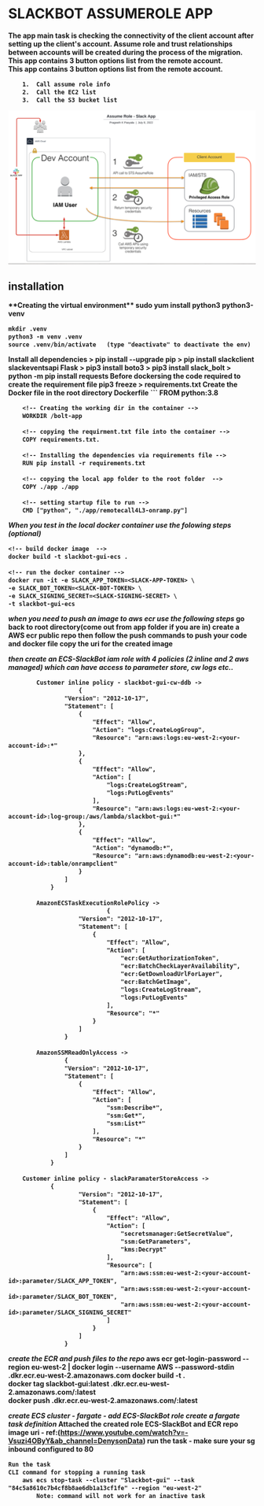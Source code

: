 <h1><b>SLACKBOT ASSUMEROLE APP</h1>

The app main task is checking the connectivity of the client account after setting up the client's account. Assume role and trust relationships between accounts will be created during the process of the migration. This app contains 3 button options list from the remote account.   
    This app contains 3 button options list from the remote account. <br />

        1.  Call assume role info 
        2.  Call the EC2 list
        3.  Call the S3 bucket list


![Alt text](assumerole.png?raw=true "Title")



<h2>installation</h2>
**Creating the virtual environment**
    sudo yum install python3 python3-venv

    mkdir .venv
    python3 -m venv .venv
    source .venv/bin/activate   (type "deactivate" to deactivate the env)

**Install all dependencies** 
    > pip install --upgrade pip
    > pip install slackclient slackeventsapi Flask
    > pip3 install boto3
    > pip3 install slack_bolt
    > python -m pip install requests
**Before dockersing the code required to create the requirement file**
    pip3 freeze > requirements.txt
**Create the Docker file in the root directory**
    Dockerfile
    ```
        FROM python:3.8

        <!-- Creating the working dir in the container -->
        WORKDIR /bolt-app       

        <!-- copying the requirment.txt file into the container -->
        COPY requirements.txt.

        <!-- Installing the dependencies via requirements file -->
        RUN pip install -r requirements.txt

        <!-- copying the local app folder to the root folder  -->
        COPY ./app ./app

        <!-- setting startup file to run -->
        CMD ["python", "./app/remotecall4L3-onramp.py"]


***When you test in the local docker container use the folowing steps (optional)***
    
    <!-- build docker image  -->
    docker build -t slackbot-gui-ecs .

    <!-- run the docker container -->
    docker run -it -e SLACK_APP_TOKEN=<SLACK-APP-TOKEN> \
    -e SLACK_BOT_TOKEN=<SLACK-BOT-TOKEN> \
    -e SLACK_SIGNING_SECRET=<SLACK-SIGNING-SECRET> \
    -t slackbot-gui-ecs

    

***when you need to push an image to aws ecr use the following steps***
    go back to root directory(come out from app folder if you are in)
    create a AWS ecr public repo 
    then follow the push commands to push your code and docker file
    copy the uri for the created image

***then create an ECS-SlackBot iam role with 4 policies (2 inline and 2 aws managed) which can have access to parameter store, cw logs etc..***
```
        Customer inline policy - slackbot-gui-cw-ddb ->
                    {
                "Version": "2012-10-17",
                "Statement": [
                    {
                        "Effect": "Allow",
                        "Action": "logs:CreateLogGroup",
                        "Resource": "arn:aws:logs:eu-west-2:<your-account-id>:*"
                    },
                    {
                        "Effect": "Allow",
                        "Action": [
                            "logs:CreateLogStream",
                            "logs:PutLogEvents"
                        ],
                        "Resource": "arn:aws:logs:eu-west-2:<your-account-id>:log-group:/aws/lambda/slackbot-gui:*"
                    },
                    {
                        "Effect": "Allow",
                        "Action": "dynamodb:*",
                        "Resource": "arn:aws:dynamodb:eu-west-2:<your-account-id>:table/onrampclient"
                    }
                ]
            }

        AmazonECSTaskExecutionRolePolicy ->
                            {
                    "Version": "2012-10-17",
                    "Statement": [
                        {
                            "Effect": "Allow",
                            "Action": [
                                "ecr:GetAuthorizationToken",
                                "ecr:BatchCheckLayerAvailability",
                                "ecr:GetDownloadUrlForLayer",
                                "ecr:BatchGetImage",
                                "logs:CreateLogStream",
                                "logs:PutLogEvents"
                            ],
                            "Resource": "*"
                        }
                    ]
                }

        AmazonSSMReadOnlyAccess ->
                {
                "Version": "2012-10-17",
                "Statement": [
                    {
                        "Effect": "Allow",
                        "Action": [
                            "ssm:Describe*",
                            "ssm:Get*",
                            "ssm:List*"
                        ],
                        "Resource": "*"
                    }
                ]
            }

    Customer inline policy - slackParamaterStoreAccess ->
            {
                    "Version": "2012-10-17",
                    "Statement": [
                        {
                            "Effect": "Allow",
                            "Action": [
                                "secretsmanager:GetSecretValue",
                                "ssm:GetParameters",
                                "kms:Decrypt"
                            ],
                            "Resource": [
                                "arn:aws:ssm:eu-west-2:<your-account-id>:parameter/SLACK_APP_TOKEN",
                                "arn:aws:ssm:eu-west-2:<your-account-id>:parameter/SLACK_BOT_TOKEN",
                                "arn:aws:ssm:eu-west-2:<your-account-id>:parameter/SLACK_SIGNING_SECRET"
                            ]
                        }
                    ]
                }

```
***create the ECR and push files to the repo***
        aws ecr get-login-password --region eu-west-2 | docker login --username AWS --password-stdin <your-account-id>.dkr.ecr.eu-west-2.amazonaws.com
        docker build -t <cluster-name> .                                                                                                      
        docker tag slackbot-gui:latest <your-account-id>.dkr.ecr.eu-west-2.amazonaws.com/<cluster-name>:latest  
        docker push <your-account-id>.dkr.ecr.eu-west-2.amazonaws.com/<cluster-name>:latest                                                        


***create ECS cluster -  fargate - add ECS-SlackBot role***
***create a fargate task definition***
    Attached the created role ECS-SlackBot and ECR repo image uri - ref:(https://www.youtube.com/watch?v=-Vsuzi4OByY&ab_channel=DenysonData)
    run the task - make sure your sg inbound configured to 80

    Run the task 
    CLI command for stopping a running task
        aws ecs stop-task --cluster "Slackbot-gui" --task "84c5a8610c7b4cf8b8ae6db1a13cf1fe" --region "eu-west-2"
            Note: command will not work for an inactive task

